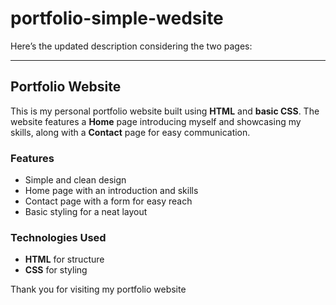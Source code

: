 # portfolio-simple-wedsite

Here’s the updated description considering the two pages:

---

## Portfolio Website

This is my personal portfolio website built using **HTML** and **basic CSS**. The website features a **Home** page introducing myself and showcasing my skills, along with a **Contact** page for easy communication.

### Features

* Simple and clean design
* Home page with an introduction and skills
* Contact page with a form for easy reach
* Basic styling for a neat layout

### Technologies Used

* **HTML** for structure
* **CSS** for styling

Thank you for visiting my portfolio website
